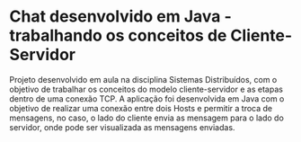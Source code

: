 # Chat desenvolvido em Java - trabalhando os conceitos de Cliente-Servidor
Projeto desenvolvido em aula na disciplina Sistemas Distribuídos, com o objetivo de trabalhar os conceitos do modelo cliente-servidor e as etapas dentro de uma conexão TCP. A aplicação foi desenvolvida em Java com o objetivo de realizar uma conexão entre dois Hosts e permitir a troca de mensagens, no caso, o lado do cliente envia as mensagem para o lado do servidor, onde pode ser visualizada as mensagens enviadas.